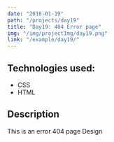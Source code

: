 ```yaml
---
date: "2018-01-19"
path: "/projects/day19"
title: "Day19: 404 Error page"
img: "/img/projectImg/day19.png"
link: "/example/day19/"
---
```


## Technologies used:

- CSS
- HTML

## Description

This is an error 404 page Design

